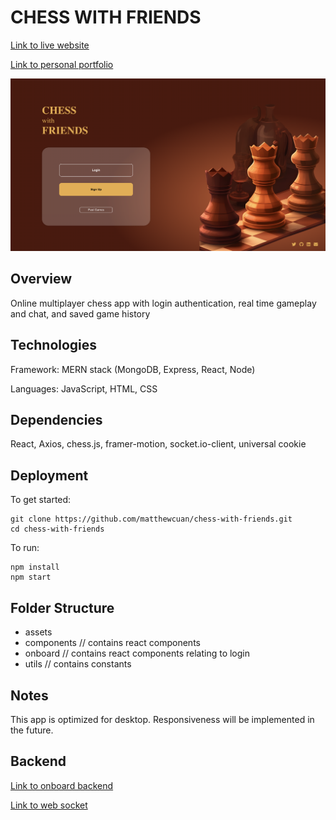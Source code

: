 # CHESS WITH FRIENDS

[Link to live website](https://melodious-speculoos-b36439.netlify.app/)

[Link to personal portfolio](https://matthew-cuan.com)

![Preview](src/assets/images/preview.png)

## Overview

Online multiplayer chess app with login authentication, real time gameplay and chat, and saved game history

## Technologies

Framework: MERN stack (MongoDB, Express, React, Node)

Languages: JavaScript, HTML, CSS

## Dependencies

React, Axios, chess.js, framer-motion, socket.io-client, universal cookie

## Deployment

To get started:

```
git clone https://github.com/matthewcuan/chess-with-friends.git
cd chess-with-friends
```

To run:

```
npm install
npm start
```

## Folder Structure

- assets  
- components // contains react components
- onboard // contains react components relating to login
- utils // contains constants

## Notes

This app is optimized for desktop. Responsiveness will be implemented in the future.

## Backend

[Link to onboard backend](https://github.com/matthewcuan/chess-backend)

[Link to web socket](https://github.com/matthewcuan/chess-socketio)